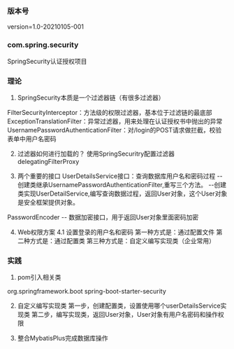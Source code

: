 ### 版本号 ###
version=1.0-20210105-001

### com.spring.security ###
SpringSecurity认证授权项目


### 理论 ###
1. SpringSecurity本质是一个过滤器链（有很多过滤器）

FilterSecurityInterceptor：方法级的权限过滤器，基本位于过滤链的最底部
ExceptionTranslationFilter：异常过滤器，用来处理在认证授权书中抛出的异常
UsernamePasswordAuthenticationFilter：对/login的POST请求做拦截，校验表单中用户名密码


2. 过滤器如何进行加载的？
使用SpringSecuritry配置过滤器
delegatingFilterProxy

3. 两个重要的接口
UserDetailsService接口：查询数据库用户名和密码过程
  --创建类继承UsernamePasswordAuthenticationFilter,重写三个方法。
  --创建类实现UserDetailService,编写查询数据过程，返回User对象，这个User对象是安全框架提供对象。
  
PasswordEncoder
  -- 数据加密接口，用于返回User对象里面密码加密

4. Web权限方案
4.1 设置登录的用户名和密码
第一种方式是：通过配置文件
第二种方式是：通过配置类
第三种方式是：自定义编写实现类（企业常用）


### 实践 ###
1. pom引入相关类
<dependency>
	<groupId>org.springframework.boot</groupId>
	<artifactId>spring-boot-starter-security</artifactId>
</dependency>

2. 自定义编写实现类
第一步，创建配置类，设置使用哪个userDetailsService实现类
第二步，编写实现类，返回User对象，User对象有用户名密码和操作权限

3. 整合MybatisPlus完成数据库操作


